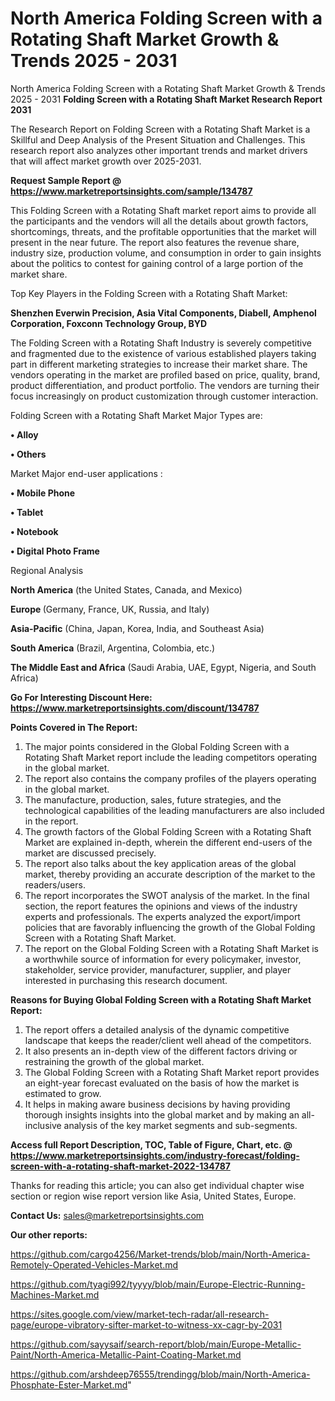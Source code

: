 # North America Folding Screen with a Rotating Shaft Market Growth & Trends 2025 - 2031
North America Folding Screen with a Rotating Shaft Market Growth & Trends 2025 - 2031
<strong>Folding Screen with a Rotating Shaft Market Research Report 2031</strong>

The Research Report on Folding Screen with a Rotating Shaft Market is a Skillful and Deep Analysis of the Present Situation and Challenges. This research report also analyzes other important trends and market drivers that will affect market growth over 2025-2031.

<strong>Request Sample Report @ <a href=https://www.marketreportsinsights.com/sample/134787>https://www.marketreportsinsights.com/sample/134787</a></strong>

This Folding Screen with a Rotating Shaft market report aims to provide all the participants and the vendors will all the details about growth factors, shortcomings, threats, and the profitable opportunities that the market will present in the near future. The report also features the revenue share, industry size, production volume, and consumption in order to gain insights about the politics to contest for gaining control of a large portion of the market share.

Top Key Players in the Folding Screen with a Rotating Shaft Market:

<strong>Shenzhen Everwin Precision, Asia Vital Components, Diabell, Amphenol Corporation, Foxconn Technology Group, BYD</strong>

The Folding Screen with a Rotating Shaft Industry is severely competitive and fragmented due to the existence of various established players taking part in different marketing strategies to increase their market share. The vendors operating in the market are profiled based on price, quality, brand, product differentiation, and product portfolio. The vendors are turning their focus increasingly on product customization through customer interaction.

Folding Screen with a Rotating Shaft Market Major Types are:

<strong>• Alloy

• Others</strong>

Market Major end-user applications :

<strong>• Mobile Phone

• Tablet

• Notebook

• Digital Photo Frame</strong>

Regional Analysis

</u><strong><b>North America</b></strong> (the United States, Canada, and Mexico)

<strong><b>Europe </b></strong>(Germany, France, UK, Russia, and Italy)

<strong><b>Asia-Pacific</b></strong> (China, Japan, Korea, India, and Southeast Asia)

<strong><b>South America</b></strong> (Brazil, Argentina, Colombia, etc.)

<strong><b>The Middle East and Africa</b></strong> (Saudi Arabia, UAE, Egypt, Nigeria, and South Africa)

<strong>Go For Interesting Discount Here: <a href=https://www.marketreportsinsights.com/discount/134787>https://www.marketreportsinsights.com/discount/134787</a></strong>

<strong>Points Covered in The Report:</strong>
<ol>
  <li>The major points considered in the Global Folding Screen with a Rotating Shaft Market report include the leading competitors operating in the global market.</li>
  <li>The report also contains the company profiles of the players operating in the global market.</li>
  <li>The manufacture, production, sales, future strategies, and the technological capabilities of the leading manufacturers are also included in the report.</li>
  <li>The growth factors of the Global Folding Screen with a Rotating Shaft Market are explained in-depth, wherein the different end-users of the market are discussed precisely.</li>
  <li>The report also talks about the key application areas of the global market, thereby providing an accurate description of the market to the readers/users.</li>
  <li>The report incorporates the SWOT analysis of the market. In the final section, the report features the opinions and views of the industry experts and professionals. The experts analyzed the export/import policies that are favorably influencing the growth of the Global Folding Screen with a Rotating Shaft Market.</li>
  <li>The report on the Global Folding Screen with a Rotating Shaft Market is a worthwhile source of information for every policymaker, investor, stakeholder, service provider, manufacturer, supplier, and player interested in purchasing this research document.</li>
</ol>
<strong>Reasons for Buying Global Folding Screen with a Rotating Shaft Market Report:</strong>

<ol>
  <li>The report offers a detailed analysis of the dynamic competitive landscape that keeps the reader/client well ahead of the competitors.</li>
  <li>It also presents an in-depth view of the different factors driving or restraining the growth of the global market.</li>
  <li>The Global Folding Screen with a Rotating Shaft Market report provides an eight-year forecast evaluated on the basis of how the market is estimated to grow.</li>
  <li>It helps in making aware business decisions by having providing thorough insights insights into the global market and by making an all-inclusive analysis of the key market segments and sub-segments.</li>
</ol>
<strong>Access full Report Description, TOC, Table of Figure, Chart, etc. @ <a href=https://www.marketreportsinsights.com/industry-forecast/folding-screen-with-a-rotating-shaft-market-2022-134787>https://www.marketreportsinsights.com/industry-forecast/folding-screen-with-a-rotating-shaft-market-2022-134787</a></strong>


Thanks for reading this article; you can also get individual chapter wise section or region wise report version like Asia, United States, Europe.

<strong>Contact Us:</strong>
sales@marketreportsinsights.com

<strong>Our other reports:</strong>

<a href=https://github.com/cargo4256/Market-trends/blob/main/North-America-Remotely-Operated-Vehicles-Market.md>https://github.com/cargo4256/Market-trends/blob/main/North-America-Remotely-Operated-Vehicles-Market.md</a>

<a href=https://github.com/tyagi992/tyyyy/blob/main/Europe-Electric-Running-Machines-Market.md>https://github.com/tyagi992/tyyyy/blob/main/Europe-Electric-Running-Machines-Market.md</a>

<a href=https://sites.google.com/view/market-tech-radar/all-research-page/europe-vibratory-sifter-market-to-witness-xx-cagr-by-2031>https://sites.google.com/view/market-tech-radar/all-research-page/europe-vibratory-sifter-market-to-witness-xx-cagr-by-2031</a>

<a href=https://github.com/sayysaif/search-report/blob/main/Europe-Metallic-Paint/North-America-Metallic-Paint-Coating-Market.md>https://github.com/sayysaif/search-report/blob/main/Europe-Metallic-Paint/North-America-Metallic-Paint-Coating-Market.md</a>

<a href=https://github.com/arshdeep76555/trendingg/blob/main/North-America-Phosphate-Ester-Market.md>https://github.com/arshdeep76555/trendingg/blob/main/North-America-Phosphate-Ester-Market.md</a>"
